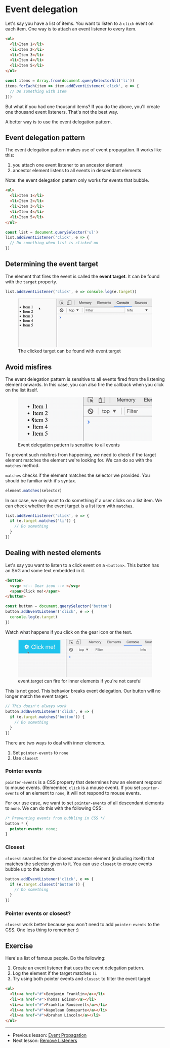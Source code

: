 # Event delegation

Let's say you have a list of items. You want to listen to a `click` event on each item. One way is to attach an event listener to every item.

```html
<ul>
  <li>Item 1</li>
  <li>Item 2</li>
  <li>Item 3</li>
  <li>Item 4</li>
  <li>Item 5</li>
</ul>
```

```js
const items = Array.from(document.querySelectorAll('li'))
items.forEach(item => item.addEventListener('click', e => {
  // Do something with item
}))
```

But what if you had one thousand items? If you do the above, you'll create one thousand event listeners. That's not the best way.

A better way is to use the event delegation pattern.

## Event delegation pattern

The event delegation pattern makes use of event propagation. It works like this:

1. you attach one event listener to an ancestor element
2. ancestor element listens to all events in descendant elements

Note: the event delegation pattern only works for events that bubble.

```html
<ul>
  <li>Item 1</li>
  <li>Item 2</li>
  <li>Item 3</li>
  <li>Item 4</li>
  <li>Item 5</li>
</ul>
```

```js
const list = document.querySelector('ul')
list.addEventListener('click', e => {
  // Do something when list is clicked on
})
```

## Determining the event target

The element that fires the event is called the **event target**. It can be found with the `target` property.

```js
list.addEventListener('click', e => console.log(e.target))
```

<figure>
  <img src="../../images/events/delegation/delegate.gif" alt="The clicked target can be found with event.target">
  <figcaption>The clicked target can be found with event.target</figcaption>
</figure>

## Avoid misfires

The event delegation pattern is sensitive to all events fired from the listening element onwards. In this case, you can also fire the callback when you click on the list itself.

<figure>
  <img src="../../images/events/delegation/delegate-wrong-elem.gif" alt="Event delegation pattern is sensitive to all events">
  <figcaption>Event delegation pattern is sensitive to all events</figcaption>
</figure>

To prevent such misfires from happening, we need to check if the target element matches the element we're looking for. We can do so with the `matches` method.

`matches` checks if the element matches the selector we provided. You should be familiar with it's syntax.

```js
element.matches(selector)
```

In our case, we only want to do something if a user clicks on a list item. We can check whether the event target is a list item with `matches`.

```js
list.addEventListener('click', e => {
  if (e.target.matches('li')) {
    // Do something
  }
})
```

## Dealing with nested elements

Let's say you want to listen to a click event on a `<button>`. This button has an SVG and some text embedded in it.

```html
<button>
  <svg> <!-- Gear icon --> </svg>
  <span>Click me!</span>
</button>
```

```js
const button = document.querySelector('button')
button.addEventListener('click', e => {
  console.log(e.target)
})
```

Watch what happens if you click on the gear icon or the text.

<figure>
  <img src="../../images/events/delegation/target-inside.gif" alt="event.target can fire for inner elements if you're not careful">
  <figcaption>event.target can fire for inner elements if you're not careful</figcaption>
</figure>

This is not good. This behavior breaks event delegation. Our button will no longer match the event target.

```js
// This doesn't always work
button.addEventListener('click', e => {
  if (e.target.matches('button')) {
    // Do something
  }
})
```

There are two ways to deal with inner elements.

1. Set `pointer-events` to `none`
2. Use `closest`

### Pointer events

`pointer-events` is a CSS property that determines how an element respond to mouse events. (Remember, `click` is a mouse event). If you set `pointer-events` of an element to `none`, it will not respond to mouse events.

For our use case, we want to set `pointer-events` of all descendant elements to `none`. We can do this with the following CSS:

```css
/* Preventing events from bubbling in CSS */
button * {
  pointer-events: none;
}
```

### Closest

`closest` searches for the closest ancestor element (including itself) that matches the selector given to it. You can use `closest` to ensure events bubble up to the button.

```js
button.addEventListener('click', e => {
  if (e.target.closest('button')) {
    // Do something
  }
})
```

### Pointer events or closest?

`closest` work better because you won't need to add `pointer-events` to the CSS. One less thing to remember :)

## Exercise

Here's a list of famous people. Do the following:

1. Create an event listener that uses the event delegation pattern.
2. Log the element if the target matches `li`
3. Try using both pointer events and `closest` to filter the event target

```html
<ul>
  <li><a href="#">Benjamin Franklin</a></li>
  <li><a href="#">Thomas Edison</a></li>
  <li><a href="#">Franklin Roosevelt</a></li>
  <li><a href="#">Napolean Bonaparte</a></li>
  <li><a href="#">Abraham Lincoln</a></li>
</ul>
```

---

- Previous lesson: [Event Propagation](03.event-propagation.md)
- Next lesson: [Remove Listeners](05.remove-listeners.md)
